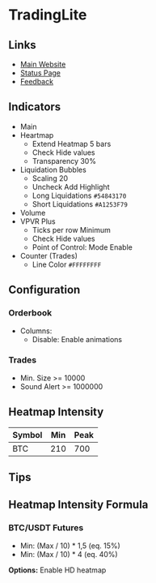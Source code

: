 # TradingLite

<!--
https://atas.net/ru/
https://bookmap.com/

Coloque ordens atrás, espere rompimento. Exercite a paciência
Sempre observe se tem uma resistência abaixo/acima. Procure por linha de tendencia, médias móveis, etc.
A ordem pesada pode está no caminho do verdadeiro alvo. Tática para evitar liquidados
Procure por confluência, RSI em sobre-vendido/sobre-comprado, L.S.R. alto/baixo, O.I, Funding Rate

Antes de entrar olhar TOTAL
Comesse a colocar ordens em cima das EMA's
Colocar ordem na base do pavio caso haja rejeição e ainda haja ordens pesadas abaixo

Encontre sempre por confluência
Apos rompimento de uma linha de tendencia aguarde por fechamento de candlestick

Abra outra ordem no sentido inverso para caso o mercado venha contra sua ordem, ainda mais se houver uma resistencia/suporte e apontar liquidaçao, ele vai correr para um lado uma hora
-->

## Links

- [Main Website](https://tradinglite.com/)
- [Status Page](https://status.tradinglite.com/)
- [Feedback](https://feedback.tradinglite.com/)

## Indicators

- Main
- Heartmap
  - Extend Heatmap 5 bars
  - Check Hide values
  - Transparency 30%
- Liquidation Bubbles
  - Scaling 20
  - Uncheck Add Highlight
  - Long Liquidations `#54843170`
  - Short Liquidations `#A1253F79`
- Volume
- VPVR Plus
  - Ticks per row Minimum
  - Check Hide values
  - Point of Control: Mode Enable
- Counter (Trades)
  - Line Color `#FFFFFFFF`

<!--
Delta Volume
CVD
Open Interest
-->

## Configuration

### Orderbook

- Columns:
  - Disable: Enable animations

### Trades

- Min. Size >= 10000
- Sound Alert >= 1000000

## Heatmap Intensity

| Symbol | Min | Peak |
| ------ | --- | ---- |
| BTC    | 210 | 700  |

## Tips

## Heatmap Intensity Formula

### BTC/USDT Futures

- Min: (Max / 10) \* 1,5 (eq. 15%)
- Min: (Max / 10) \* 4 (eq. 40%)

**Options:** Enable HD heatmap

<!--
- 1INCH
- AAVE
- ADA
- ALGO
- ALPHA
- ANKR
- APE
- ATOM
- AVAX
- AXS
- BAL
- BAND
- BAT
- BCH
- BEL
- BLZ
- BNB
- BTC
- BTS
- CHZ
- COMP
- CRV
- CTK
- CVC
- DASH
- DENT
- DOGE
- DOT
- DUSK
- DYDX
- EGLD
- ENJ
- EOS
- ETC
- ETH
- FIL
- FLM
- FTM
- GALA
- GMT
- GRT
- HBAR
- HNT
- ICP
- ICX
- IOST
- IOTA
- KAVA
- KNC
- KSM
- LINK
- LIT
- LRC
- LTC
- MANA
- MATIC
- MKR
- NEAR
- NEO
- OCEAN
- OMG
- ONE
- ONT
- QTUM
- RAY
- REN
- RLC
- ROSE
- RSR
- RUNE
- SAND
- SKL
- SNX
- SOL
- SRM
- STORJ
- SUSHI
- SXP
- THETA
- TOMO
- TRB
- TRX
- UNFI
- UNI
- VET
- WAVES
- XLM
- XMR
- XRP
- XTZ
- YFI
- ZEC
- ZEN
- ZIL
- ZRX
-->
